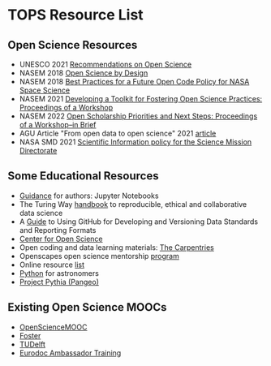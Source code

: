 # TOPS Resource List

## Open Science Resources
- UNESCO 2021 [Recommendations on Open Science](https://en.unesco.org/science-sustainable-future/open-science/recommendation)
- NASEM 2018 [Open Science by Design](https://www.nap.edu/catalog/25116/open-science-by-design-realizing-a-vision-for-21st-century)
- NASEM 2018 [Best Practices for a Future Open Code Policy for NASA Space Science](https://www.nationalacademies.org/our-work/best-practices-for-a-future-open-code-policy-for-nasa-space-science)
- NASEM 2021 [Developing a Toolkit for Fostering Open Science Practices: Proceedings of a Workshop](https://www.nationalacademies.org/our-work/developing-a-toolkit-for-fostering-open-science-practices-a-workshop)
- NASEM 2022 [Open Scholarship Priorities and Next Steps: Proceedings of a Workshop–in Brief](https://doi.org/10.17226/26557)
- AGU Article "From open data to open science" 2021 [article](https://agupubs.onlinelibrary.wiley.com/doi/full/10.1029/2020EA001562)
- NASA SMD 2021 [Scientific Information policy for the Science Mission Directorate](https://science.nasa.gov/science-red/s3fs-public/atoms/files/Scientific%20Information%20policy%20SPD-41.pdf)

## Some Educational Resources
- [Guidance](https://data.agu.org/resources/jupyter-notebooks-guidance) for authors: Jupyter Notebooks
- The Turing Way [handbook](https://the-turing-way.netlify.app/welcome) to reproducible, ethical and collaborative data science
- A [Guide](https://agupubs.onlinelibrary.wiley.com/doi/10.1029/2021EA001797) to Using GitHub for Developing and Versioning Data Standards and Reporting Formats
- [Center for Open Science](https://osf.io/vkhbt/wiki/home/)
- Open coding and data learning materials: [The Carpentries](https://carpentries.org/)
- Openscapes open science mentorship [program](https://www.openscapes.org/)
- Online resource [list](https://github.com/asoplata/open-science-resources)
- [Python](https://prappleizer.github.io/index.html) for astronomers
- [Project Pythia (Pangeo)](https://projectpythia.org/)

## Existing Open Science MOOCs

- [OpenScienceMOOC](https://opensciencemooc.eu/)
- [Foster](https://www.fosteropenscience.eu/toolkit)
- [TUDelft](https://online-learning.tudelft.nl/courses/open-science-sharing-your-research-with-the-world/)
- [Eurodoc Ambassador Training](http://eurodoc.net/ambassadors)
